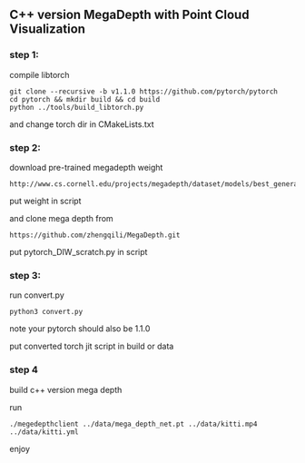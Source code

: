 ## C++ version MegaDepth with Point Cloud Visualization
### step 1:
compile libtorch
```
git clone --recursive -b v1.1.0 https://github.com/pytorch/pytorch
cd pytorch && mkdir build && cd build
python ../tools/build_libtorch.py
```
and change torch dir in CMakeLists.txt

### step 2:
download pre-trained megadepth weight
```
http://www.cs.cornell.edu/projects/megadepth/dataset/models/best_generalization_net_G.pth
```
put weight in script

and clone mega depth from 
```
https://github.com/zhengqili/MegaDepth.git
```
put pytorch_DIW_scratch.py in script

### step 3:

run convert.py
```
python3 convert.py
```
note your pytorch should also be 1.1.0

put converted torch jit script in build or data
### step 4
build c++ version mega depth

run
```
./megedepthclient ../data/mega_depth_net.pt ../data/kitti.mp4 ../data/kitti.yml
```
enjoy